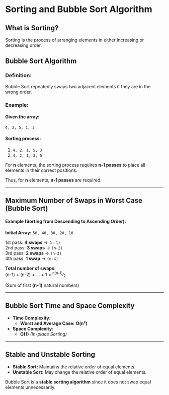 # Sorting and Bubble Sort Algorithm  

## What is Sorting?  
Sorting is the process of arranging elements in either increasing or decreasing order.  

## Bubble Sort Algorithm  

### Definition:  
Bubble Sort repeatedly swaps two adjacent elements if they are in the wrong order.  

### Example:  
#### Given the array:  
`4, 2, 5, 1, 3`  

#### Sorting process:  
1. `4, 2, 1, 5, 3`  
2. `4, 2, 1, 3, 5`  

For **n** elements, the sorting process requires **n-1 passes** to place all elements in their correct positions.  

Thus, for **n** elements, **n-1 passes** are required.  

---

## Maximum Number of Swaps in Worst Case (Bubble Sort)  

#### Example (Sorting from Descending to Ascending Order):  
**Initial Array:** `50, 40, 30, 20, 10`  

1st pass: **4 swaps** → `(n-1)`  
2nd pass: **3 swaps** → `(n-2)`  
3rd pass: **2 swaps** → `(n-3)`  
4th pass: **1 swap** → `(n-4)`  

**Total number of swaps:**  
(n-1) + (n-2) + ... + 1 = <sup>n(n-1)</sup>&frasl;<sub>2</sub>

(Sum of first **(n-1)** natural numbers)  

---

## Bubble Sort Time and Space Complexity  
- **Time Complexity**:  
  - **Worst and Average Case:** **O(n²)**  
- **Space Complexity**:  
  - **O(1)** *(In-place Sorting)*  

---

## Stable and Unstable Sorting  
- **Stable Sort:** Maintains the relative order of equal elements.  
- **Unstable Sort:** May change the relative order of equal elements.  

Bubble Sort is a **stable sorting algorithm** since it does not swap equal elements unnecessarily.  
